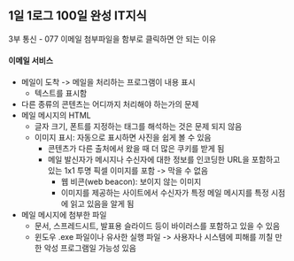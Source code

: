 ## 1일 1로그 100일 완성 IT지식

3부 통신 - 077 이메일 첨부파일을 함부로 클릭하면 안 되는 이유

#### 이메일 서비스

- 메일이 도착 -> 메일을 처리하는 프로그램이 내용 표시
  - 텍스트를 표시함
- 다른 종류의 콘텐츠는 어디까지 처리해야 하는가의 문제
- 메일 메시지의 HTML
  - 글자 크기, 폰트를 지정하는 태그를 해석하는 것은 문제 되지 않음
  - 이미지 표시: 자동으로 표시하면 사진을 쉽게 볼 수 있음
    - 콘텐츠가 다른 출처에서 왔을 때 더 많은 쿠키를 받게 됨
    - 메일 발신자가 메시지나 수신자에 대한 정보를 인코딩한 URL을 포함하고 있는 1x1 투명 픽셀 이미지를 포함 -> 막을 수 없음
      - 웹 비콘(web beacon): 보이지 않는 이미지
      - 이미지를 제공하는 사이트에서 수신자가 특정 메일 메시지를 특정 시점에 읽고 있음을 알게 됨
- 메일 메시지에 첨부한 파일
  - 문서, 스프레드시트, 발표용 슬라이드 등이 바이러스를 포함하고 있을 수 있음
  - 윈도우 .exe 파일이나 유사한 실행 파일 -> 사용자나 시스템에 피해를 끼칠 만한 악성 프로그램일 가능성 있음
